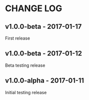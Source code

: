 CHANGE LOG
==========

## v1.0.0-beta - 2017-01-17

First release

## v1.0.0-beta - 2017-01-12

Beta testing release

## v1.0.0-alpha - 2017-01-11

Initial testing release
